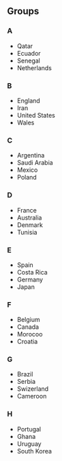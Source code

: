 ## Groups

### A

* Qatar
* Ecuador
* Senegal
* Netherlands


### B

* England
* Iran
* United States
* Wales


### C

* Argentina
* Saudi Arabia
* Mexico
* Poland


### D

* France
* Australia
* Denmark
* Tunisia


### E

* Spain
* Costa Rica
* Germany
* Japan


### F

* Belgium
* Canada
* Morocoo
* Croatia


### G

* Brazil
* Serbia
* Swizerland
* Cameroon


### H

* Portugal
* Ghana
* Uruguay
* South Korea

